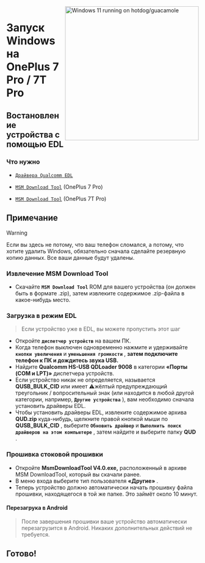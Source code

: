 <img align="right" src="https://github.com/n00b69/woa-op7/blob/main/op7.png" width="350" alt="Windows 11 running on hotdog/guacamole">

# Запуск Windows на OnePlus 7 Pro / 7T Pro

## Востановление устройства с помощью EDL

### Что нужно
- [`Драйвера Qualcomm EDL`](https://github.com/n00b69/woa-op7/releases/tag/EDL)

- [`MSM Download Tool`](https://onepluscommunityserver.com/list/Unbrick_Tools/OnePlus_7_Pro/Global_GM21AA/R/) (OnePlus 7 Pro)

- [`MSM Download Tool`](https://onepluscommunityserver.com/list/Unbrick_Tools/OnePlus_7T_Pro/Global_HD01AA/R/) (OnePlus 7T Pro)

## Примечание
> [!WARNING]
> Если вы здесь не потому, что ваш телефон сломался, а потому, что хотите удалить Windows, обязательно сначала сделайте резервную копию данных. Все ваши данные будут удалены.

### Извлечение MSM Download Tool
- Скачайте **`MSM Download Tool`** ROM для вашего устройства (он должен быть в формате .zip), затем извлеките содержимое .zip-файла в какое-нибудь место.

### Загрузка в режим EDL
> Если устройство уже в EDL, вы можете пропустить этот шаг
- Откройте **`диспетчер устройств`** на вашем ПК.
- Когда телефон выключен одновременно нажмите и удерживайте **`кнопки увеличения`** и **`уменьшения громкости`** , **затем подключите телефон к ПК и дождитесь звука USB.**
- Найдите **Qualcomm HS-USB QDLoader 9008** в категории **«Порты (COM и LPT)»** диспетчера устройств.
- Если устройство никак не определяется, называется **QUSB_BULK_CID** или имеет ⚠️жёлтый предупреждающий треугольник / вопросительный знак (или находится в любой другой категории, например, **`Другие устройства`** ), вам необходимо сначала установить драйверы EDL.
- Чтобы установить драйверы EDL, извлеките содержимое архива **QUD.zip** куда-нибудь, щелкните правой кнопкой мыши по **QUSB_BULK_CID** , выберите **`Обновить драйвер`** и **`Выполнить поиск драйверов на этом компьютере`** , затем найдите и выберите папку **QUD** .

### Прошивка стоковой прошивки
- Откройте **MsmDownloadTool V4.0.exe,** расположенный в архиве MSM DownloadTool, который вы скачали ранее.
- В меню входа выберите тип пользователя **«Другие»** .
- Теперь устройство должно автоматически начать прошивку файла прошивки, находящегося в той же папке. Это займёт около 10 минут.

#### Перезагрука в Android
> После завершения прошивки ваше устройство автоматически перезагрузится в Android. Никаких дополнительных действий не требуется.

## Готово!
















